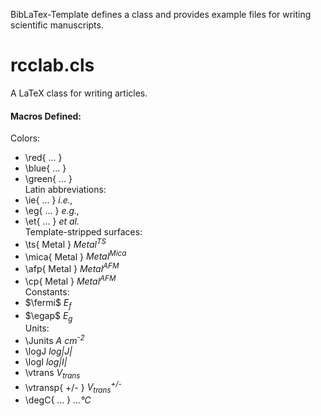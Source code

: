 BibLaTex-Template defines a class and provides example files for writing scientific manuscripts.


# rcclab.cls
A LaTeX class for writing articles.

#### Macros Defined:  

Colors:  
* \red{ ... }
* \blue{ ... }
* \green{ ... }  
Latin abbreviations:  
* \ie{ ... } *i.e.,*
* \eg{ ... } *e.g.,*
* \et{ ... } *et al.*  
Template-stripped surfaces:  
* \ts{ Metal } *Metal<sup>TS</sup>*
* \mica{ Metal } *Metal<sup>Mica</sup>*
* \afp{ Metal } *Metal<sup>AFM</sup>*
* \cp{ Metal } *Metal<sup>AFM</sup>*  
Constants:
* $\fermi$ *E<sub>f</sub>*
* $\egap$ *E<sub>g</sub>*  
Units:  
* \Junits *A cm<sup>-2</sup>*
* \logJ *log|J|*
* \logI *log|I|*
* \vtrans *V<sub>trans</sub>*
* \vtransp{ +/- } *V<sub>trans</sub><sup>+/-</sup>*
* \degC{ ... } *...°C*
